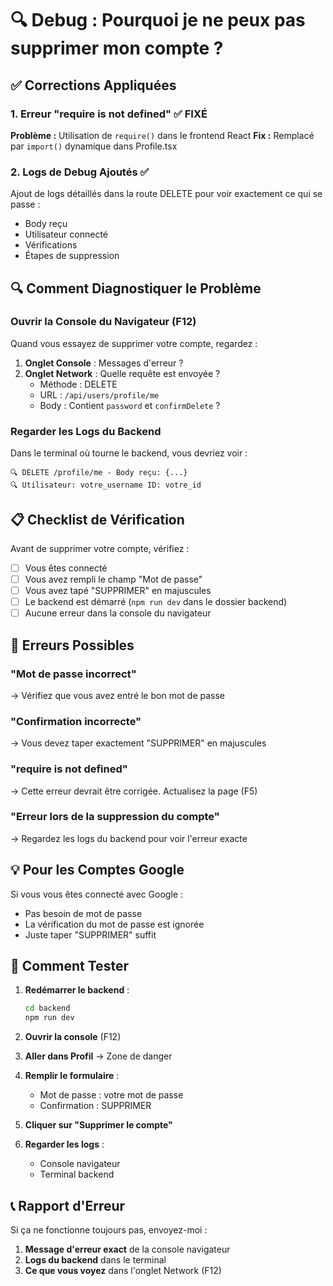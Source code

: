 # 🔍 Debug : Pourquoi je ne peux pas supprimer mon compte ?

## ✅ Corrections Appliquées

### 1. Erreur "require is not defined" ✅ FIXÉ
**Problème :** Utilisation de `require()` dans le frontend React
**Fix :** Remplacé par `import()` dynamique dans Profile.tsx

### 2. Logs de Debug Ajoutés ✅
Ajout de logs détaillés dans la route DELETE pour voir exactement ce qui se passe :
- Body reçu
- Utilisateur connecté
- Vérifications
- Étapes de suppression

## 🔍 Comment Diagnostiquer le Problème

### Ouvrir la Console du Navigateur (F12)

Quand vous essayez de supprimer votre compte, regardez :

1. **Onglet Console** : Messages d'erreur ?
2. **Onglet Network** : Quelle requête est envoyée ?
   - Méthode : DELETE
   - URL : `/api/users/profile/me`
   - Body : Contient `password` et `confirmDelete` ?

### Regarder les Logs du Backend

Dans le terminal où tourne le backend, vous devriez voir :
```
🔍 DELETE /profile/me - Body reçu: {...}
🔍 Utilisateur: votre_username ID: votre_id
```

## 📋 Checklist de Vérification

Avant de supprimer votre compte, vérifiez :

- [ ] Vous êtes connecté
- [ ] Vous avez rempli le champ "Mot de passe"
- [ ] Vous avez tapé "SUPPRIMER" en majuscules
- [ ] Le backend est démarré (`npm run dev` dans le dossier backend)
- [ ] Aucune erreur dans la console du navigateur

## 🐛 Erreurs Possibles

### "Mot de passe incorrect"
→ Vérifiez que vous avez entré le bon mot de passe

### "Confirmation incorrecte"
→ Vous devez taper exactement "SUPPRIMER" en majuscules

### "require is not defined"
→ Cette erreur devrait être corrigée. Actualisez la page (F5)

### "Erreur lors de la suppression du compte"
→ Regardez les logs du backend pour voir l'erreur exacte

## 💡 Pour les Comptes Google

Si vous vous êtes connecté avec Google :
- Pas besoin de mot de passe
- La vérification du mot de passe est ignorée
- Juste taper "SUPPRIMER" suffit

## 🧪 Comment Tester

1. **Redémarrer le backend** :
   ```bash
   cd backend
   npm run dev
   ```

2. **Ouvrir la console** (F12)

3. **Aller dans Profil** → Zone de danger

4. **Remplir le formulaire** :
   - Mot de passe : votre mot de passe
   - Confirmation : SUPPRIMER

5. **Cliquer sur "Supprimer le compte"**

6. **Regarder les logs** :
   - Console navigateur
   - Terminal backend

## 📞 Rapport d'Erreur

Si ça ne fonctionne toujours pas, envoyez-moi :
1. **Message d'erreur exact** de la console navigateur
2. **Logs du backend** dans le terminal
3. **Ce que vous voyez** dans l'onglet Network (F12)

